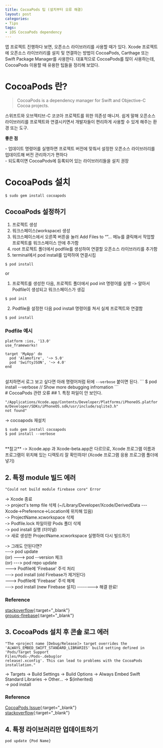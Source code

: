 ```yaml
---
title: CocoaPods 팁 (설치부터 오류 해결)
layout: post
categories:
- Tips
tags:
- iOS CocoaPods dependency
---
```


앱 프로젝트 진행하다 보면, 오픈소스 라이브러리를 사용할 때가 있다. Xcode 프로젝트에 오픈소스 라이브러리를 설치 및 연결하는 방법이 CocoaPods, Carthage 또는 Swift Package Manager를 사용한다. 대표적으로 CocoaPods를 많이 사용하는데, CocoaPods 이용할 때 유용한 팁들을 정리해 보았다.

# CocoaPods 란?
> CocoaPods is a dependency manager for Swift and Objective-C Cocoa projects.

스위프트와 오브젝티브-C 코코아 프로젝트를 위한 의존성 매니저. 쉽게 말해 오픈소스 라이브러리를 프로젝트와 연결시키면서 개발자들이 편리하게 사용할 수 있게 해주는 환경 또는 도구.

**좋은 점**   
<p>
- 업데이트 명령어를 실행하면 프로젝트 버전에 맞춰서 설정한 오픈소스 라이브러리를 업데이트해 버전 관리하기가 편하다<br>
- 되도록이면 CocoaPods에 등록되어 있는 라이브러리들을 설치 권장
</p>


# CocoaPods 설치
```
$ sudo gem install cocoapods
```

## CocoaPods 설정하기
1. 프로젝트 생성
2. 워크스페이스(workspace) 생성
3. 워크스페이스에서 오른쪽 버튼을 눌러 Add Files to “”… 메뉴를 클릭해서 작업할 프로젝트를 워크스페이스 안에 추가함
4. root 프로젝트 폴더에서 podfile를 생성하여 연결할 오픈소스 라이브러리를 추가함
5. terminal에서 pod install를 입력하여 연결시킴
```
$ pod install
```

or

1. 프로젝트를 생성한 다음, 프로젝트 폴더에서 pod init 명령어를 실행 -> 알아서 Podfile이 생성되고 워크스페이스가 생김
```
$ pod init
```
2. Podfile을 설정한 다음 pod install 명령어를 쳐서 실제 프로젝트와 연결함
```
$ pod install
```

### Podfile 예시

```
platform :ios, '13.0'
use_frameworks!

target 'MyApp' do
  pod 'Alamofire', '~> 5.0'
  pod 'SwiftyJSON', '~> 4.0'
end
```
<br>
설치하면서 로그 보고 싶다면 아래 명령어처럼 뒤에 <code>--verbose</code> 붙이면 된다.   
```
$ pod install --verbose   // Show more debugging infromation
```
<br>
# CocoaPods 관련 오류
## 1. 특정 파일이 안 보인다.

<code>"/Applications/Xcode.app/Contents/Developer/Platforms/iPhoneOS.platform/Developer/SDKs/iPhoneOS.sdk/usr/include/sqlite3.h" not found"</code>

-> cocoapods 재설치
```
$ sudo gem install cocoapods
$ pod install --verbose
```
<br>
**참고**   
-> Xcode.app 과 Xcode-beta.app은 다르므로, Xcode 프로그램 이름과 프로그램이 위치해 있는 디렉토리 잘 확인하자! (Xcode 프로그램 응용 프로그램 폴더에 넣기)


## 2. 특정 module 빌드 에러

<code>"Could not build module firebase core" Error</code>

-> Xcode 종료   
-> project's temp file 삭제 (~/Library/Developer/Xcode/DerivedData --- Xcode->Preference->Location에 위치해 있음)   
-> ProjectName.xcworkspace 삭제   
-> Podfile.lock 파일이랑 Pods 폴더 삭제   
-> pod install 실행 (터미널)   
-> 새로 생성한 ProjectName.xcworkspace 실행하여 다시 빌드하기   

-> 그래도 안된다면?   
---> pod update   
(or) ---> pod --version 체크   
(or) ---> pod repo update   
        ---> Podfile에 'Firebase' 주석 처리   
        ---> pod install (old Firebase가 제거된다)   
        ---> Podfile에 'Firebase' 주석 해제   
        ---> pod install (new Firebase 설치)    --------> 해결 완료!   

### Reference
[stackoverflow](https://stackoverflow.com/questions/41709912/error-could-not-build-objective-c-module-firebase){:target="_blank"}   
[groups-firebase](https://groups.google.com/forum/#!topic/firebase-talk/Fu51jfAxh-E){:target="_blank"}

## 3. CocoaPods 설치 후 콘솔 로그 에러

<code>"The <project name [Debug/Release]> target overrides the 'ALWAYS_EMBED_SWIFT_STANDARD_LIBRARIES' build setting defined in 'Pods/Target Support Files/Pods-<project name>/Pods-<project name>.debug(or release).xconfig'. This can lead to problems with the CocoaPods installation."</code>

-> Targets -> Build Settings -> Build Options -> Always Embed Swift Standard Libraries -> Other... -> $(inherited)   
-> pod install

### Reference
[CocoaPods Issue](https://github.com/CocoaPods/CocoaPods/issues/5981){:target="_blank"}   
[stackoverflow](https://stackoverflow.com/questions/41570233/whats-always-embed-swift-standard-libraries-with-cocoapods-swift-3-and-xcode){:target="_blank"}

## 4. 특정 라이브러리만 업데이트하기
```
pod update {Pod Name}
```